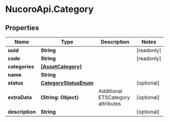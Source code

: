 # NucoroApi.Category

## Properties

Name | Type | Description | Notes
------------ | ------------- | ------------- | -------------
**uuid** | **String** |  | [readonly] 
**code** | **String** |  | [readonly] 
**categories** | [**[AssetCategory]**](AssetCategory.md) |  | 
**name** | **String** |  | 
**status** | [**CategoryStatusEnum**](CategoryStatusEnum.md) |  | [optional] 
**extraData** | **{String: Object}** | Additional ETSCategory attributes | [optional] 
**description** | **String** |  | [optional] 


